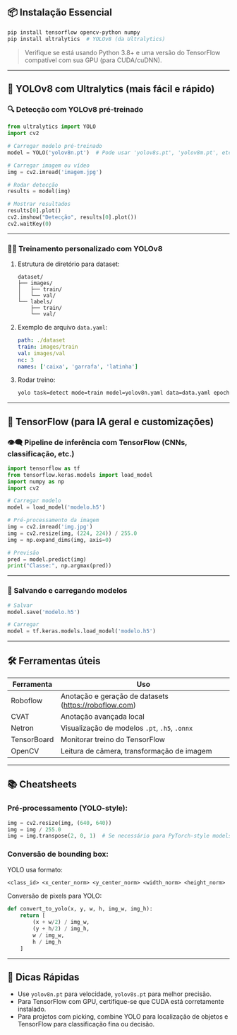 ## 📦 Instalação Essencial

```bash
pip install tensorflow opencv-python numpy
pip install ultralytics  # YOLOv8 (da Ultralytics)
```

> Verifique se está usando Python 3.8+ e uma versão do TensorFlow compatível com sua GPU (para CUDA/cuDNN).

---

## 🧠 YOLOv8 com Ultralytics (mais fácil e rápido)

### 🔍 Detecção com YOLOv8 pré-treinado

```python
from ultralytics import YOLO
import cv2

# Carregar modelo pré-treinado
model = YOLO('yolov8n.pt')  # Pode usar 'yolov8s.pt', 'yolov8m.pt', etc.

# Carregar imagem ou vídeo
img = cv2.imread('imagem.jpg')

# Rodar detecção
results = model(img)

# Mostrar resultados
results[0].plot()
cv2.imshow("Detecção", results[0].plot())
cv2.waitKey(0)
```

---

### 🏋️‍♂️ Treinamento personalizado com YOLOv8

1. Estrutura de diretório para dataset:
   ```
   dataset/
   ├── images/
   │   ├── train/
   │   └── val/
   └── labels/
       ├── train/
       └── val/
   ```

2. Exemplo de arquivo `data.yaml`:
   ```yaml
   path: ./dataset
   train: images/train
   val: images/val
   nc: 3
   names: ['caixa', 'garrafa', 'latinha']
   ```

3. Rodar treino:
   ```bash
   yolo task=detect mode=train model=yolov8n.yaml data=data.yaml epochs=50 imgsz=640
   ```

---

## 🧠 TensorFlow (para IA geral e customizações)

### 👁️‍🗨️ Pipeline de inferência com TensorFlow (CNNs, classificação, etc.)

```python
import tensorflow as tf
from tensorflow.keras.models import load_model
import numpy as np
import cv2

# Carregar modelo
model = load_model('modelo.h5')

# Pré-processamento da imagem
img = cv2.imread('img.jpg')
img = cv2.resize(img, (224, 224)) / 255.0
img = np.expand_dims(img, axis=0)

# Previsão
pred = model.predict(img)
print("Classe:", np.argmax(pred))
```

---

### 💾 Salvando e carregando modelos

```python
# Salvar
model.save('modelo.h5')

# Carregar
model = tf.keras.models.load_model('modelo.h5')
```

---

## 🛠️ Ferramentas úteis

| Ferramenta           | Uso                                              |
|----------------------|--------------------------------------------------|
| Roboflow            | Anotação e geração de datasets (https://roboflow.com) |
| CVAT                | Anotação avançada local                           |
| Netron              | Visualização de modelos `.pt`, `.h5`, `.onnx`     |
| TensorBoard         | Monitorar treino do TensorFlow                    |
| OpenCV              | Leitura de câmera, transformação de imagem       |

---

## 📚 Cheatsheets

### Pré-processamento (YOLO-style):
```python
img = cv2.resize(img, (640, 640))
img = img / 255.0
img = img.transpose(2, 0, 1)  # Se necessário para PyTorch-style models
```

### Conversão de bounding box:
YOLO usa formato:  
```txt
<class_id> <x_center_norm> <y_center_norm> <width_norm> <height_norm>
```

Conversão de pixels para YOLO:
```python
def convert_to_yolo(x, y, w, h, img_w, img_h):
    return [
        (x + w/2) / img_w,
        (y + h/2) / img_h,
        w / img_w,
        h / img_h
    ]
```

---

## 🧪 Dicas Rápidas

- Use `yolov8n.pt` para velocidade, `yolov8s.pt` para melhor precisão.
- Para TensorFlow com GPU, certifique-se que CUDA está corretamente instalado.
- Para projetos com picking, combine YOLO para localização de objetos e TensorFlow para classificação fina ou decisão.
